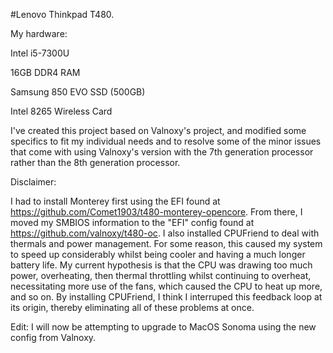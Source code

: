 #Lenovo Thinkpad T480. 

My hardware: 

Intel i5-7300U

16GB DDR4 RAM

Samsung 850 EVO SSD (500GB)

Intel 8265 Wireless Card


I've created this project based on Valnoxy's project, and modified some specifics to fit my individual needs and to resolve some of the minor issues that come with using Valnoxy's version with the 7th generation processor rather than the 8th generation processor. 

Disclaimer: 

I had to install Monterey first using the EFI found at https://github.com/Comet1903/t480-monterey-opencore. From there, I moved my SMBIOS information to the "EFI" config found at https://github.com/valnoxy/t480-oc. I also installed CPUFriend to deal with thermals and power management. For some reason, this caused my system to speed up considerably whilst being cooler and having a much longer battery life. My current hypothesis is that the CPU was drawing too much power, overheating, then thermal throttling whilst continuing to overheat, necessitating more use of the fans, which caused the CPU to heat up more, and so on. By installing CPUFriend, I think I interruped this feedback loop at its origin, thereby eliminating all of these problems at once. 

Edit: I will now be attempting to upgrade to MacOS Sonoma using the new config from Valnoxy. 
